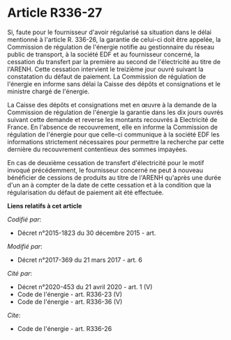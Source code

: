 # Article R336-27

Si, faute pour le fournisseur d'avoir régularisé sa situation dans le délai mentionné à l'article R. 336-26, la garantie de
celui-ci doit être appelée, la Commission de régulation de l'énergie notifie au gestionnaire du réseau public de transport, à
la société EDF et au fournisseur concerné, la cessation du transfert par la première au second de l'électricité au titre de
l'ARENH. Cette cessation intervient le treizième jour ouvré  suivant la constatation du défaut de paiement. La Commission de
régulation de l'énergie en informe sans délai la Caisse des dépôts et consignations et le ministre chargé de l'énergie. 

La Caisse des dépôts et consignations met en œuvre à la demande de la Commission de régulation de l'énergie la garantie dans
les dix jours ouvrés suivant cette demande et reverse les montants recouvrés à Electricité de France. En l'absence de
recouvrement, elle en informe la Commission de régulation de l'énergie pour que celle-ci communique à la société EDF les
informations strictement nécessaires pour permettre la recherche par cette dernière du recouvrement contentieux des sommes
impayées. 

En cas de deuxième cessation de transfert d'électricité pour le motif invoqué précédemment, le fournisseur concerné ne peut à
nouveau bénéficier de cessions de produits au titre de l'ARENH qu'après une durée d'un an à compter de la date de cette
cessation et à la condition que la régularisation du défaut de paiement ait été effectuée.

**Liens relatifs à cet article**

_Codifié par_:

  - Décret n°2015-1823 du 30 décembre 2015 - art.

_Modifié par_:

  - Décret n°2017-369 du 21 mars 2017 - art. 6

_Cité par_:

  - Décret n°2020-453 du 21 avril 2020 - art. 1 (V)
  - Code de l'énergie - art. R336-23 (V)
  - Code de l'énergie - art. R336-36 (V)

_Cite_:

  - Code de l'énergie - art. R336-26
